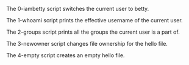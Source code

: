 The 0-iambetty script switches the current user to betty.

The 1-whoami script prints the effective username of the current user.

The 2-groups script prints all the groups the current user is a part of.

The 3-newowner script changes file ownership for the hello file.

The 4-empty script creates an empty hello file.


